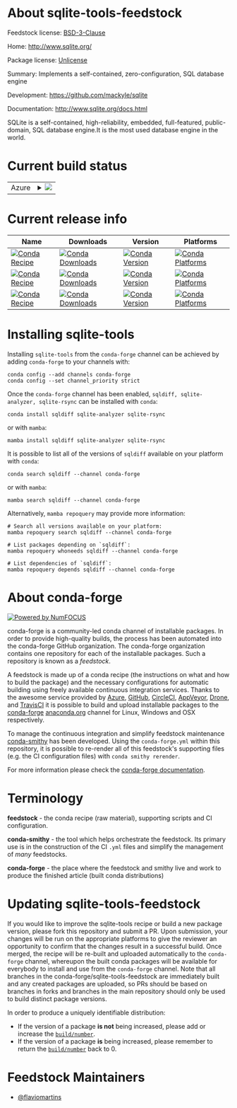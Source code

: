 About sqlite-tools-feedstock
============================

Feedstock license: [BSD-3-Clause](https://github.com/conda-forge/sqlite-tools-feedstock/blob/main/LICENSE.txt)

Home: http://www.sqlite.org/

Package license: [Unlicense](http://www.sqlite.org/copyright.html)

Summary: Implements a self-contained, zero-configuration, SQL database engine

Development: https://github.com/mackyle/sqlite

Documentation: http://www.sqlite.org/docs.html

SQLite is a self-contained, high-reliability, embedded, full-featured,
public-domain, SQL database engine.It is the most used database engine
in the world.


Current build status
====================


<table>
    
  <tr>
    <td>Azure</td>
    <td>
      <details>
        <summary>
          <a href="https://dev.azure.com/conda-forge/feedstock-builds/_build/latest?definitionId=26057&branchName=main">
            <img src="https://dev.azure.com/conda-forge/feedstock-builds/_apis/build/status/sqlite-tools-feedstock?branchName=main">
          </a>
        </summary>
        <table>
          <thead><tr><th>Variant</th><th>Status</th></tr></thead>
          <tbody><tr>
              <td>linux_64</td>
              <td>
                <a href="https://dev.azure.com/conda-forge/feedstock-builds/_build/latest?definitionId=26057&branchName=main">
                  <img src="https://dev.azure.com/conda-forge/feedstock-builds/_apis/build/status/sqlite-tools-feedstock?branchName=main&jobName=linux&configuration=linux%20linux_64_" alt="variant">
                </a>
              </td>
            </tr><tr>
              <td>linux_aarch64</td>
              <td>
                <a href="https://dev.azure.com/conda-forge/feedstock-builds/_build/latest?definitionId=26057&branchName=main">
                  <img src="https://dev.azure.com/conda-forge/feedstock-builds/_apis/build/status/sqlite-tools-feedstock?branchName=main&jobName=linux&configuration=linux%20linux_aarch64_" alt="variant">
                </a>
              </td>
            </tr><tr>
              <td>linux_ppc64le</td>
              <td>
                <a href="https://dev.azure.com/conda-forge/feedstock-builds/_build/latest?definitionId=26057&branchName=main">
                  <img src="https://dev.azure.com/conda-forge/feedstock-builds/_apis/build/status/sqlite-tools-feedstock?branchName=main&jobName=linux&configuration=linux%20linux_ppc64le_" alt="variant">
                </a>
              </td>
            </tr><tr>
              <td>osx_64</td>
              <td>
                <a href="https://dev.azure.com/conda-forge/feedstock-builds/_build/latest?definitionId=26057&branchName=main">
                  <img src="https://dev.azure.com/conda-forge/feedstock-builds/_apis/build/status/sqlite-tools-feedstock?branchName=main&jobName=osx&configuration=osx%20osx_64_" alt="variant">
                </a>
              </td>
            </tr><tr>
              <td>osx_arm64</td>
              <td>
                <a href="https://dev.azure.com/conda-forge/feedstock-builds/_build/latest?definitionId=26057&branchName=main">
                  <img src="https://dev.azure.com/conda-forge/feedstock-builds/_apis/build/status/sqlite-tools-feedstock?branchName=main&jobName=osx&configuration=osx%20osx_arm64_" alt="variant">
                </a>
              </td>
            </tr><tr>
              <td>win_64</td>
              <td>
                <a href="https://dev.azure.com/conda-forge/feedstock-builds/_build/latest?definitionId=26057&branchName=main">
                  <img src="https://dev.azure.com/conda-forge/feedstock-builds/_apis/build/status/sqlite-tools-feedstock?branchName=main&jobName=win&configuration=win%20win_64_" alt="variant">
                </a>
              </td>
            </tr>
          </tbody>
        </table>
      </details>
    </td>
  </tr>
</table>

Current release info
====================

| Name | Downloads | Version | Platforms |
| --- | --- | --- | --- |
| [![Conda Recipe](https://img.shields.io/badge/recipe-sqldiff-green.svg)](https://anaconda.org/conda-forge/sqldiff) | [![Conda Downloads](https://img.shields.io/conda/dn/conda-forge/sqldiff.svg)](https://anaconda.org/conda-forge/sqldiff) | [![Conda Version](https://img.shields.io/conda/vn/conda-forge/sqldiff.svg)](https://anaconda.org/conda-forge/sqldiff) | [![Conda Platforms](https://img.shields.io/conda/pn/conda-forge/sqldiff.svg)](https://anaconda.org/conda-forge/sqldiff) |
| [![Conda Recipe](https://img.shields.io/badge/recipe-sqlite--analyzer-green.svg)](https://anaconda.org/conda-forge/sqlite-analyzer) | [![Conda Downloads](https://img.shields.io/conda/dn/conda-forge/sqlite-analyzer.svg)](https://anaconda.org/conda-forge/sqlite-analyzer) | [![Conda Version](https://img.shields.io/conda/vn/conda-forge/sqlite-analyzer.svg)](https://anaconda.org/conda-forge/sqlite-analyzer) | [![Conda Platforms](https://img.shields.io/conda/pn/conda-forge/sqlite-analyzer.svg)](https://anaconda.org/conda-forge/sqlite-analyzer) |
| [![Conda Recipe](https://img.shields.io/badge/recipe-sqlite--rsync-green.svg)](https://anaconda.org/conda-forge/sqlite-rsync) | [![Conda Downloads](https://img.shields.io/conda/dn/conda-forge/sqlite-rsync.svg)](https://anaconda.org/conda-forge/sqlite-rsync) | [![Conda Version](https://img.shields.io/conda/vn/conda-forge/sqlite-rsync.svg)](https://anaconda.org/conda-forge/sqlite-rsync) | [![Conda Platforms](https://img.shields.io/conda/pn/conda-forge/sqlite-rsync.svg)](https://anaconda.org/conda-forge/sqlite-rsync) |

Installing sqlite-tools
=======================

Installing `sqlite-tools` from the `conda-forge` channel can be achieved by adding `conda-forge` to your channels with:

```
conda config --add channels conda-forge
conda config --set channel_priority strict
```

Once the `conda-forge` channel has been enabled, `sqldiff, sqlite-analyzer, sqlite-rsync` can be installed with `conda`:

```
conda install sqldiff sqlite-analyzer sqlite-rsync
```

or with `mamba`:

```
mamba install sqldiff sqlite-analyzer sqlite-rsync
```

It is possible to list all of the versions of `sqldiff` available on your platform with `conda`:

```
conda search sqldiff --channel conda-forge
```

or with `mamba`:

```
mamba search sqldiff --channel conda-forge
```

Alternatively, `mamba repoquery` may provide more information:

```
# Search all versions available on your platform:
mamba repoquery search sqldiff --channel conda-forge

# List packages depending on `sqldiff`:
mamba repoquery whoneeds sqldiff --channel conda-forge

# List dependencies of `sqldiff`:
mamba repoquery depends sqldiff --channel conda-forge
```


About conda-forge
=================

[![Powered by
NumFOCUS](https://img.shields.io/badge/powered%20by-NumFOCUS-orange.svg?style=flat&colorA=E1523D&colorB=007D8A)](https://numfocus.org)

conda-forge is a community-led conda channel of installable packages.
In order to provide high-quality builds, the process has been automated into the
conda-forge GitHub organization. The conda-forge organization contains one repository
for each of the installable packages. Such a repository is known as a *feedstock*.

A feedstock is made up of a conda recipe (the instructions on what and how to build
the package) and the necessary configurations for automatic building using freely
available continuous integration services. Thanks to the awesome service provided by
[Azure](https://azure.microsoft.com/en-us/services/devops/), [GitHub](https://github.com/),
[CircleCI](https://circleci.com/), [AppVeyor](https://www.appveyor.com/),
[Drone](https://cloud.drone.io/welcome), and [TravisCI](https://travis-ci.com/)
it is possible to build and upload installable packages to the
[conda-forge](https://anaconda.org/conda-forge) [anaconda.org](https://anaconda.org/)
channel for Linux, Windows and OSX respectively.

To manage the continuous integration and simplify feedstock maintenance
[conda-smithy](https://github.com/conda-forge/conda-smithy) has been developed.
Using the ``conda-forge.yml`` within this repository, it is possible to re-render all of
this feedstock's supporting files (e.g. the CI configuration files) with ``conda smithy rerender``.

For more information please check the [conda-forge documentation](https://conda-forge.org/docs/).

Terminology
===========

**feedstock** - the conda recipe (raw material), supporting scripts and CI configuration.

**conda-smithy** - the tool which helps orchestrate the feedstock.
                   Its primary use is in the construction of the CI ``.yml`` files
                   and simplify the management of *many* feedstocks.

**conda-forge** - the place where the feedstock and smithy live and work to
                  produce the finished article (built conda distributions)


Updating sqlite-tools-feedstock
===============================

If you would like to improve the sqlite-tools recipe or build a new
package version, please fork this repository and submit a PR. Upon submission,
your changes will be run on the appropriate platforms to give the reviewer an
opportunity to confirm that the changes result in a successful build. Once
merged, the recipe will be re-built and uploaded automatically to the
`conda-forge` channel, whereupon the built conda packages will be available for
everybody to install and use from the `conda-forge` channel.
Note that all branches in the conda-forge/sqlite-tools-feedstock are
immediately built and any created packages are uploaded, so PRs should be based
on branches in forks and branches in the main repository should only be used to
build distinct package versions.

In order to produce a uniquely identifiable distribution:
 * If the version of a package **is not** being increased, please add or increase
   the [``build/number``](https://docs.conda.io/projects/conda-build/en/latest/resources/define-metadata.html#build-number-and-string).
 * If the version of a package **is** being increased, please remember to return
   the [``build/number``](https://docs.conda.io/projects/conda-build/en/latest/resources/define-metadata.html#build-number-and-string)
   back to 0.

Feedstock Maintainers
=====================

* [@flaviomartins](https://github.com/flaviomartins/)

